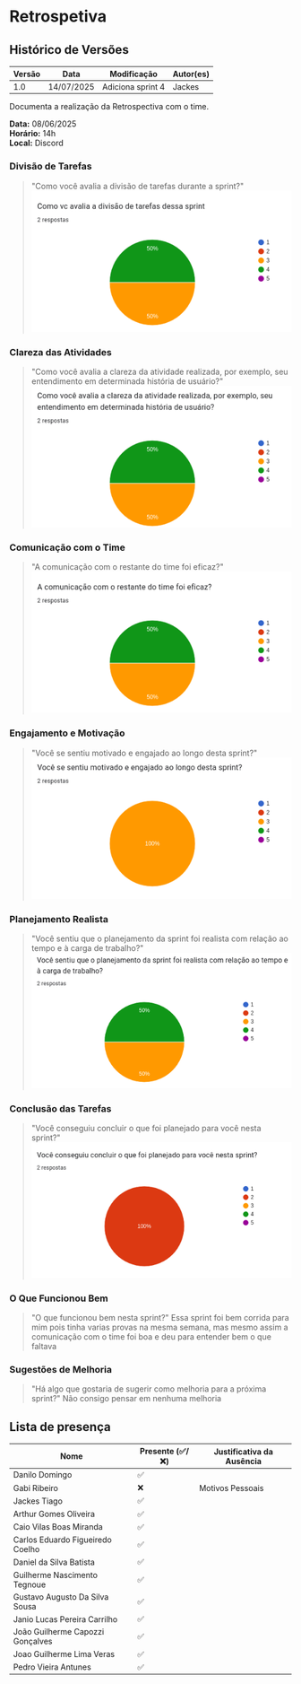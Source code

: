 # Retrospetiva

## Histórico de Versões

| Versão | Data       | Modificação       | Autor(es) |
| ------ | ---------- | ----------------- | --------- |
| 1.0    | 14/07/2025 | Adiciona sprint 4 |  Jackes   |

Documenta a realização da Retrospectiva com o time.

**Data:** 08/06/2025      
**Horário:** 14h         
**Local:** Discord 

### Divisão de Tarefas
>"Como você avalia a divisão de tarefas durante a sprint?"
![retro](../../assets/images/sprint/sprint-4/5.png)


### Clareza das Atividades
>"Como você avalia a clareza da atividade realizada, por exemplo, seu entendimento em determinada história de usuário?"
![retro](../../assets/images/sprint/sprint-4/4.png)


### Comunicação com o Time
>"A comunicação com o restante do time foi eficaz?"
![retro](../../assets/images/sprint/sprint-4/3.png)


### Engajamento e Motivação
>"Você se sentiu motivado e engajado ao longo desta sprint?"
![retro](../../assets/images/sprint/sprint-4/2.png)


### Planejamento Realista
>"Você sentiu que o planejamento da sprint foi realista com relação ao tempo e à carga de trabalho?"
![retro](../../assets/images/sprint/sprint-4/1.png)


### Conclusão das Tarefas
>"Você conseguiu concluir o que foi planejado para você nesta sprint?"
![retro](../../assets/images/sprint/sprint-4/0.png)


### O Que Funcionou Bem
>"O que funcionou bem nesta sprint?"
Essa sprint foi bem corrida para mim pois tinha varias provas na mesma semana, mas mesmo assim a comunicação com o time foi boa e deu para entender bem o que faltava


### Sugestões de Melhoria
>"Há algo que gostaria de sugerir como melhoria para a próxima sprint?"
Não consigo pensar em nenhuma melhoria



## Lista de presença

| Nome                             | Presente (✅/❌) | Justificativa da Ausência |
| -------------------------------- | -------------- | ------------------------- |
| Danilo Domingo                   | ✅              |                           |
| Gabi Ribeiro                     | ❌              | Motivos Pessoais          |
| Jackes Tiago                     | ✅              |                           |
| Arthur Gomes Oliveira            | ✅              |                           |
| Caio Vilas Boas Miranda          | ✅              |                           |
| Carlos Eduardo Figueiredo Coelho | ✅              |                           |
| Daniel da Silva Batista          | ✅              |                           |
| Guilherme Nascimento Tegnoue     | ✅              |                           |
| Gustavo Augusto Da Silva Sousa   | ✅              |                           |
| Janio Lucas Pereira Carrilho     | ✅              |                           |
| João Guilherme Capozzi Gonçalves | ✅              |                           |
| Joao Guilherme Lima Veras        | ✅              |                           |
| Pedro Vieira Antunes             | ✅              |                           |

